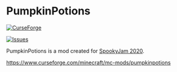 # PumpkinPotions

[![CurseForge](http://cf.way2muchnoise.eu/full_411203_downloads.svg)](https://www.curseforge.com/minecraft/mc-mods/mythicbotany)

[![Issues](https://img.shields.io/github/issues/noeppi-noeppi/PumpkinPotions?label=Issues)](https://github.com/noeppi-noeppi/MythicBotany/issues)

PumpkinPotions is a mod created for [SpookyJam 2020](https://minecraftmoddevelopment.github.io/MMD-Site/events/spooky_jam_2020.html).

https://www.curseforge.com/minecraft/mc-mods/pumpkinpotions